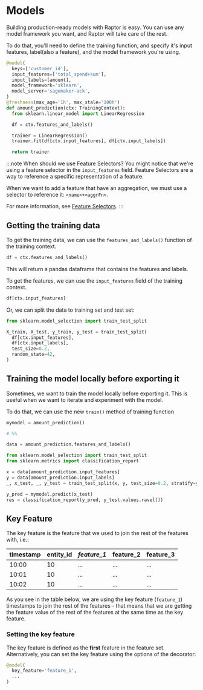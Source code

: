 # Models

Building production-ready models with Raptor is easy. You can use any model framework you want, and Raptor will take
care of the rest.

To do that, you'll need to define the training function, and specify it's input features, label(also a feature), and
the model framework you're using.

```python showLineNumbers
@model(
  keys=['customer_id'],
  input_features=['total_spend+sum'],
  input_labels=[amount],
  model_framework='sklearn',
  model_server='sagemaker-ack',
)
@freshness(max_age='1h', max_stale='100h')
def amount_prediction(ctx: TrainingContext):
  from sklearn.linear_model import LinearRegression

  df = ctx.features_and_labels()

  trainer = LinearRegression()
  trainer.fit(df[ctx.input_features], df[ctx.input_labels])

  return trainer
```

:::note When should we use Feature Selectors?
You might notice that we're using a feature selector in the `input_features` field. Feature Selectors are a way to reference a specific representation of a feature.

When we want to add a feature that have an aggregation, we must use a selector to reference it: `<name>+<aggrFn>`.

For more information, see [Feature Selectors](/docs/how-it-works/selectors.md).
:::

## Getting the training data
To get the training data, we can use the `features_and_labels()` function of the training context.

```python showLineNumbers
df = ctx.features_and_labels()
```
This will return a pandas dataframe that contains the features and labels.

To get the features, we can use the `input_features` field of the training context.

```python showLineNumbers
df[ctx.input_features]
```

Or, we can split the data to training set and test set:

```python showLineNumbers
from sklearn.model_selection import train_test_split

X_train, X_test, y_train, y_test = train_test_split(
  df[ctx.input_features],
  df[ctx.input_labels],
  test_size=0.2,
  random_state=42,
)
```

## Training the model locally before exporting it
Sometimes, we want to train the model locally before exporting it. This is useful when we want to iterate and experiment
with the model.

To do that, we can use the new `train()` method of training function

```python showLineNumbers
mymodel = amount_prediction()

# %%

data = amount_prediction.features_and_labels()

from sklearn.model_selection import train_test_split
from sklearn.metrics import classification_report

x = data[amount_prediction.input_features]
y = data[amount_prediction.input_labels]
_, x_test, _, y_test = train_test_split(x, y, test_size=0.2, stratify=y, random_state=1234)

y_pred = mymodel.predict(x_test)
res = classification_report(y_pred, y_test.values.ravel())
```

## Key Feature

The key feature is the feature that we used to join the rest of the features with, i.e.:

| timestamp | entity_id | *feature_1* | feature_2 | feature_3 |
|-----------|-----------|-------------|-----------|-----------|
| 10:00     | 10        | ...         | ...       | ...       |
| 10:01     | 10        | ...         | ...       | ...       |
| 10:02     | 10        | ...         | ...       | ...       |

As you see in the table below, we are using the key feature (`feature_1`) timestamps to join the rest of the features -
that means that we are getting the feature value of the rest of the features at the same time as the key feature.

### Setting the key feature

The key feature is defined as the **first** feature in the feature set. Alternatively, you can set the key feature using
the options of the decorator:

```python showLineNumbers
@model(
  key_feature='feature_1',
  ...
)
```